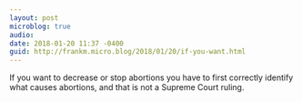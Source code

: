 ```yaml
---
layout: post
microblog: true
audio: 
date: 2018-01-20 11:37 -0400
guid: http://frankm.micro.blog/2018/01/20/if-you-want.html
---
```

If you want to decrease or stop abortions you have to first correctly identify what causes abortions, and that is not a Supreme Court ruling. 
